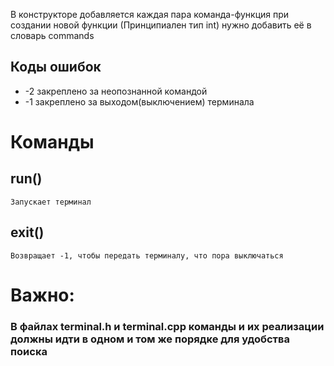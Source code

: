 В конструкторе добавляется каждая пара команда-функция
при создании новой функции (Принципиален тип int) нужно
добавить её в словарь commands 

## Коды ошибок
- -2 закреплено за неопознанной командой
- -1 закреплено за выходом(выключением) терминала

# Команды
## run()
```
Запускает терминал
```
## exit()
```
Возвращает -1, чтобы передать терминалу, что пора выключаться
```


# Важно:
### В файлах terminal.h и terminal.cpp команды и их реализации должны идти в одном и том же порядке для удобства поиска